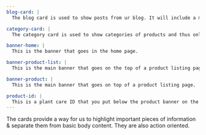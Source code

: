 ```yaml
---
blog-card: |
  The blog card is used to show posts from ur blog. It will include a main image, category of the blog, a short summary of the blog article and a read more text. The whole card is clickable.

category-card: |
  The category card is used to show categories of products and thus only includes the category name as the main content. The text area is fixed on top of the image.

banner-home: |
  This is the banner that goes in the home page.

banner-product-list: |
  This is the main banner that goes on the top of a product listing page.

banner-product: |
  This is the main banner that goes on top of a product listing page.

product-id: |
  This is a plant care ID that you put below the product banner on the product listing page.
---
```


The cards provide a way for us to highlight important pieces of information & separate them from basic body content. They are also action oriented.
